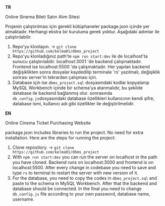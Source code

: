 **TR**

  Online Sinema Bileti Satın Alım Sitesi
  
  Projenin çalıştırılması için gerekli kütüphaneler package.json içinde yer almaktadır. Herhangi ekstra bir kuruluma gerek yoktur. Aşağıdaki adımlar ile çalıştırılabilir.
  
  1. Repo'yu klonlayın. -> `git clone https://github.com/kelma01/dbms_project`
  2. Repo'yu klonladığınız path'te `npm run start:dev` ile de localhost'ta sunucu çalıştırılabilir. localhost:3001 'de backend çalışmaktadır. Frontend ise localhost:5500 'da çalışmaktadır. Her yapılan backend değişiklikten sonra dosyalar kaydedilip terminale 'rs' yazılmalı, değişiklik sonrası server'in tekrardan çalışması için.
  3. Database için ise `dbms_project.sql` dosyasındaki kodlar kopyalanıp MySQL Workbench içinde bir schema'ya atanmalıdır, bu şekilde database ile backend bağlanmış olur. sonrasında  `db_config.js`dosyasındaki database özellikleri kullanıcının kendi şifre, database ismi, kullanıcı adı gibi özellikler ile değiştirilmelidir.


**EN**

  Online Cinema Ticket Purchasing Website
  
  package.json includes libraries to run the project. No need for extra installation. Here are the steps for running the project:
    
  1. Clone repository. -> `git clone https://github.com/kelma01/dbms_project`
  2. With `npm run start:dev` you can run the server on localhost in the path you have cloned. Backend runs on localhost:3000 and frontend is on localhost:5500. After every change in codebase you need to save and type `rs` to terminal to restart the server with new version of it.
  3. For the database, you need to copy the codes in `dbms_project.sql` and paste to the schema in MySQL Workbench. After that the backend and database should be connected. In the final you need to change `db_config.js` file according to your own password, database name, username.
